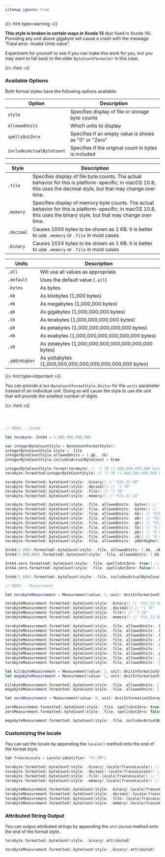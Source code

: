 ```yaml
---
sitemap_ignore: true
---
```


{{< hint type=warning >}}

**This style is broken in certain ways in Xcode 13** (but fixed in Xcode 14). Providing any unit above gigabyte will cause a crash with the message: "Fatal error: invalid Units value".

Experiment for yourself to see if you can make this work for you, but you may want to fall back to the older `ByteCountFormatter` in this case.

{{< /hint >}}

### Available Options

Both format styles have the following options available:

| Option                    | Description                                           |
| ------------------------- | ----------------------------------------------------- |
| `style`                   | Specifies display of file or storage byte counts      |
| `allowedUnits`            | Which units to display                                |
| `spellsOutZero`           | Specifies if an empty value is shows as "0" or "Zero" |
| `includesActualByteCount` | Specifies if the original count in bytes is included  |

| Style      | Description                                                                                                                                                           |
| ---------- | --------------------------------------------------------------------------------------------------------------------------------------------------------------------- |
| `.file`    | Specifies display of file byte counts. The actual behavior for this is platform-specific; in macOS 10.8, this uses the decimal style, but that may change over time.  |
| `.memory`  | Specifies display of memory byte counts. The actual behavior for this is platform-specific; in macOS 10.8, this uses the binary style, but that may change over time. |
| `.decimal` | Causes 1000 bytes to be shown as 1 KB. It is better to use `.memory` or `.file` in most cases                                                                         |
| `.binary`  | Causes 1024 bytes to be shown as 1 KB. It is better to use `.memory` or `.file` in most cases                                                                         |

| Units         | Description                                             |
| ------------- | ------------------------------------------------------- |
| `.all`        | Will use all values as appropriate                      |
| `.default`    | Uses the default value (`.all`)                         |
| `.bytes`      | As bytes                                                |
| `.kb`         | As kilobytes (1,000 bytes)                              |
| `.mb`         | As megabytes (1,000,000 bytes)                          |
| `.gb`         | As gigabytes (1,000,000,000 bytes)                      |
| `.tb`         | As terabytes (1,000,000,000,000 bytes)                  |
| `.pb`         | As petabytes (1,000,000,000,000,000 bytes)              |
| `.eb`         | As exabytes (1,000,000,000,000,000,000 bytes)           |
| `.zb`         | As zetabytes (1,000,000,000,000,000,000,000 bytes)      |
| `.ybOrHigher` | As yottabytes (1,000,000,000,000,000,000,000,000 bytes) |

{{< hint type=important >}}

You can provide a `Set<ByteCountFormatStyle.Units>` for the `units` parameter instead of an individual unit. Doing so will cause the style to use the unit that will provide the smallest number of digits.

{{< /hint >}}

<p>&nbsp;</p>

``` Swift

// MARK: - Int64

let terabyte: Int64 = 1_000_000_000_000

var integerByteCountStyle = ByteCountFormatStyle()
integerByteCountStyle.style = .file
integerByteCountStyle.allowedUnits = [.gb, .tb]
integerByteCountStyle.includesActualByteCount = true

integerByteCountStyle.format(terabyte) // "1 TB (1,000,000,000,000 bytes)"
terabyte.formatted(integerByteCountStyle) // "1 TB (1,000,000,000,000 bytes)"

terabyte.formatted(.byteCount(style: .binary)) // "931.32 GB"
terabyte.formatted(.byteCount(style: .decimal)) // "1 TB"
terabyte.formatted(.byteCount(style: .file)) // "1 TB"
terabyte.formatted(.byteCount(style: .memory)) // "931.32 GB"

terabyte.formatted(.byteCount(style: .file, allowedUnits: .bytes)) // "1,000,000,000,000 bytes"
terabyte.formatted(.byteCount(style: .file, allowedUnits: .bytes)) // "1,000,000,000,000 bytes"
terabyte.formatted(.byteCount(style: .file, allowedUnits: .kb)) // "976,562,500 kB"
terabyte.formatted(.byteCount(style: .file, allowedUnits: .mb)) // "953,674.3 MB"
terabyte.formatted(.byteCount(style: .file, allowedUnits: .gb)) // "931.32 GB"
terabyte.formatted(.byteCount(style: .file, allowedUnits: .tb)) // "0.91 TB"
terabyte.formatted(.byteCount(style: .file, allowedUnits: .pb)) // "0 PB"
terabyte.formatted(.byteCount(style: .file, allowedUnits: .zb)) // "0 PB"
terabyte.formatted(.byteCount(style: .file, allowedUnits: .ybOrHigher)) // 0 PB

Int64(1_000).formatted(.byteCount(style: .file, allowedUnits: [.kb, .mb])) // "1 kB"
Int64(1_000_000).formatted(.byteCount(style: .file, allowedUnits: [.kb, .mb])) // "1 MB"

Int64.zero.formatted(.byteCount(style: .file, spellsOutZero: true)) // "Zero kB"
Int64.zero.formatted(.byteCount(style: .file, spellsOutZero: false)) // "0 bytes"

Int64(1_000).formatted(.byteCount(style: .file, includesActualByteCount: true)) // "1 kB (1,000 bytes)"

// MARK: - Measurement

let terabyteMeasurement = Measurement(value: 1, unit: UnitInformationStorage.terabytes)

terabyteMeasurement.formatted(.byteCount(style: .binary)) // "931.32 GB"
terabyteMeasurement.formatted(.byteCount(style: .decimal)) // "1 TB"
terabyteMeasurement.formatted(.byteCount(style: .file)) // "1 TB"
terabyteMeasurement.formatted(.byteCount(style: .memory)) // "931.32 GB"

terabyteMeasurement.formatted(.byteCount(style: .file, allowedUnits: .bytes)) // "1,000,000,000,000 bytes"
terabyteMeasurement.formatted(.byteCount(style: .file, allowedUnits: .bytes)) // "1,000,000,000,000 bytes"
terabyteMeasurement.formatted(.byteCount(style: .file, allowedUnits: .kb)) // "976,562,500 kB"
terabyteMeasurement.formatted(.byteCount(style: .file, allowedUnits: .mb)) // "953,674.3 MB"
terabyteMeasurement.formatted(.byteCount(style: .file, allowedUnits: .gb)) // "931.32 GB"
terabyteMeasurement.formatted(.byteCount(style: .file, allowedUnits: .tb)) // "0.91 TB"
terabyteMeasurement.formatted(.byteCount(style: .file, allowedUnits: .pb)) // "0 PB"
terabyteMeasurement.formatted(.byteCount(style: .file, allowedUnits: .zb)) // "0 PB"
terabyteMeasurement.formatted(.byteCount(style: .file, allowedUnits: .ybOrHigher)) // 0 PB

let kilobyteMeasurement = Measurement(value: 1, unit: UnitInformationStorage.kilobytes)
let megabyteMeasurement = Measurement(value: 1, unit: UnitInformationStorage.megabytes)

kilobyteMeasurement.formatted(.byteCount(style: .file, allowedUnits: [.kb, .mb])) // "1 kB"
megabyteMeasurement.formatted(.byteCount(style: .file, allowedUnits: [.kb, .mb])) // "1 MB"

let zeroMeasurement = Measurement(value: 0, unit: UnitInformationStorage.bytes)

zeroMeasurement.formatted(.byteCount(style: .file, spellsOutZero: true)) // "Zero kB"
zeroMeasurement.formatted(.byteCount(style: .file, spellsOutZero: false)) // "0 bytes"

megabyteMeasurement.formatted(.byteCount(style: .file, includesActualByteCount: true)) // "1 MB (1,000,000 bytes)"

```

### Customizing the locale

You can set the locale by appending the `locale()` method onto the end of the format style.

``` Swift
let franceLocale = Locale(identifier: "fr_FR")

terabyte.formatted(.byteCount(style: .binary).locale(franceLocale)) // "931,32 Go"
terabyte.formatted(.byteCount(style: .decimal).locale(franceLocale)) // "1To"
terabyte.formatted(.byteCount(style: .file).locale(franceLocale)) // "1To"
terabyte.formatted(.byteCount(style: .memory).locale(franceLocale)) // "931,32 Go"

terabyteMeasurement.formatted(.byteCount(style: .binary).locale(franceLocale)) // "931,32 Go"
terabyteMeasurement.formatted(.byteCount(style: .decimal).locale(franceLocale)) // "1To"
terabyteMeasurement.formatted(.byteCount(style: .file).locale(franceLocale)) // "1To"
terabyteMeasurement.formatted(.byteCount(style: .memory).locale(franceLocale)) // "931,32 Go"
```

<h3>Attributed String Output</h3>

You can output attributed strings by appending the `attributed` method onto the end of the format style.

``` Swift
terabyte.formatted(.byteCount(style: .binary).attributed)

terabyteMeasurement.formatted(.byteCount(style: .binary).attributed)
```